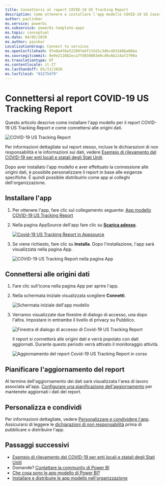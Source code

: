 ```yaml
---
title: Connettersi al report COVID-19 US Tracking Report
description: Come ottenere e installare l'app modello COVID-19 US Cases e come connettersi ai dati.
author: paulinbar
ms.service: powerbi
ms.subservice: powerbi-template-apps
ms.topic: conceptual
ms.date: 04/05/2020
ms.author: painbar
LocalizationGroup: Connect to services
ms.openlocfilehash: 97e0a4f6e522997e6f132d1c3dbc493188ba66ba
ms.sourcegitcommit: 0e9e211082eca7fd939803e0cd9c6b114af2f90a
ms.translationtype: HT
ms.contentlocale: it-IT
ms.lasthandoff: 05/13/2020
ms.locfileid: "83275479"
---
```

# <a name="connect-to-the-covid-19-us-tracking-report"></a>Connettersi al report COVID-19 US Tracking Report
Questo articolo descrive come installare l'app modello per il report COVID-19 US Tracking Report e come connettersi alle origini dati.

![COVID-19 US Tracking Report](media/service-connect-to-covid-19-tracking/service-covid-19-us-tracking-report-title-screen.png)

Per informazioni dettagliate sul report stesso, incluse le dichiarazioni di non responsabilità e le informazioni sui dati, vedere [Esempio di rilevamento del COVID-19 per enti locali e statali degli Stati Uniti](../create-reports/sample-covid-19-us.md).

Dopo aver installato l'app modello e aver effettuato la connessione alle origini dati, è possibile personalizzare il report in base alle esigenze specifiche. È quindi possibile distribuirlo come app ai colleghi dell'organizzazione.

## <a name="install-the-app"></a>Installare l'app

1. Per ottenere l'app, fare clic sul collegamento seguente: [App modello COVID-19 US Tracking Report](https://appsource.microsoft.com/en-us/product/power-bi/pbi-contentpacks.covid19ms)

1. Nella pagina AppSource dell'app fare clic su [**Scarica adesso**](https://appsource.microsoft.com/en-us/product/power-bi/pbi-contentpacks.covid19ms).

    [![Covid-19 US Tracking Report in Appsource](media/service-connect-to-covid-19-tracking/service-covid-19-us-tracking-report-appsource-icon.png)](https://appsource.microsoft.com/en-us/product/power-bi/pbi-contentpacks.covid19ms)

1. Se viene richiesto, fare clic su **Installa**. Dopo l'installazione, l'app sarà visualizzata nella pagina App.

   ![COVID-19 US Tracking Report nella pagina App](media/service-connect-to-covid-19-tracking/service-covid-19-us-tracking-report-apps-page-icon.png)

## <a name="connect-to-data-sources"></a>Connettersi alle origini dati

1. Fare clic sull'icona nella pagina App per aprire l'app.

1. Nella schermata iniziale visualizzata scegliere **Connetti**.

   ![Schermata iniziale dell'app modello](media/service-connect-to-covid-19-tracking/service-covid-19-us-tracking-report-splash-screen.png)

1. Verranno visualizzate due finestre di dialogo di accesso, una dopo l'altra. Impostare in entrambe il livello di privacy su Pubblico.

   ![Finestra di dialogo di accesso di Covid-19 US Tracking Report](media/service-connect-to-covid-19-tracking/service-covid-19-us-tracking-report-signin-dialog.png)

   Il report si connetterà alle origini dati e verrà popolato con dati aggiornati. Durante questo periodo verrà attivato il monitoraggio attività.

   ![Aggiornamento del report Covid-19 US Tracking Report in corso](media/service-connect-to-covid-19-tracking/service-covid-19-us-tracking-report-refresh-monitor.png)

## <a name="schedule-report-refresh"></a>Pianificare l'aggiornamento del report

Al termine dell'aggiornamento dei dati sarà visualizzata l'area di lavoro associata all'app. [Configurare una pianificazione dell'aggiornamento](../connect-data/refresh-scheduled-refresh.md) per mantenete aggiornati i dati del report.

## <a name="customize-and-share"></a>Personalizza e condividi

Per informazioni dettagliate, vedere [Personalizzare e condividere l'app](../connect-data/service-template-apps-install-distribute.md#customize-and-share-the-app). Assicurarsi di leggere le [dichiarazioni di non responsabilità](../create-reports/sample-covid-19-us.md#disclaimers) prima di pubblicare o distribuire l'app.

## <a name="next-steps"></a>Passaggi successivi
* [Esempio di rilevamento del COVID-19 per enti locali e statali degli Stati Uniti](../create-reports/sample-covid-19-us.md)
* Domande? [Contattare la community di Power BI](https://community.powerbi.com/)
* [Che cosa sono le app modello di Power BI?](../connect-data/service-template-apps-overview.md)
* [Installare e distribuire le app modello nell'organizzazione](../connect-data/service-template-apps-install-distribute.md)
